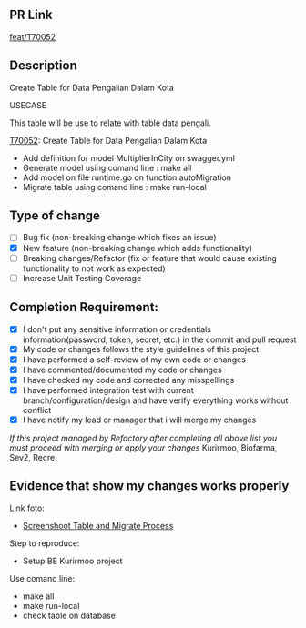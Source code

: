 ## PR Link

[feat/T70052](https://refactory.sev-2.com/source/kurirmoo-be-pre-ip-batch-17/history/feat%252FT70052/)

## Description

Create Table for Data Pengalian Dalam Kota

USECASE

This table will be use to relate with table data pengali.

[T70052](https://refactory.sev-2.com/source/kurirmoo-be-pre-ip-batch-17/history/feat%252FT70052/): Create Table for Data Pengalian Dalam Kota

- Add definition for model MultiplierInCity on swagger.yml
- Generate model using comand line : make all
- Add model on file runtime.go on function autoMigration
- Migrate table using comand line : make run-local

## Type of change

- [ ] Bug fix (non-breaking change which fixes an issue)
- [x] New feature (non-breaking change which adds functionality)
- [ ] Breaking changes/Refactor (fix or feature that would cause existing functionality to not work as expected)
- [ ] Increase Unit Testing Coverage

## Completion Requirement:

- [x] I don't put any sensitive information or credentials information(password, token, secret, etc.) in the commit and pull request
- [x] My code or changes follows the style guidelines of this project
- [x] I have performed a self-review of my own code or changes
- [x] I have commented/documented my code or changes
- [x] I have checked my code and corrected any misspellings
- [x] I have performed integration test with current branch/configuration/design and have verify everything works without conflict
- [x] I have notify my lead or manager that i will merge my changes 

*If this project managed by Refactory after completing all above list you must proceed with merging or apply your changes*
Kurirmoo, Biofarma, Sev2, Recre.

## Evidence that show my changes works properly 

Link foto:
- [Screenshoot Table and Migrate Process](https://drive.google.com/drive/folders/1Q4K9h5A7x8op-0CsrubDleQH-omLy_6-?usp=share_link)

Step to reproduce:
- Setup BE Kurirmoo project

Use comand line:

- make all
- make run-local
- check table on database

